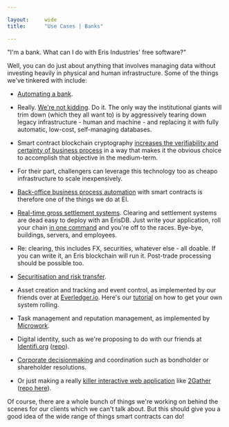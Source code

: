 ```yaml
---

layout:     wide
title:      "Use Cases | Banks"

---
```


"I'm a bank. What can I do with Eris Industries' free software?"

Well, you can do just about anything that involves managing data without investing heavily in physical and human infrastructure. Some of the things we've tinkered with include: 

* [Automating a bank](https://eng.erisindustries.com/tutorials/2015/03/11/solidity-1/).

* Really. [We're not kidding](https://eng.erisindustries.com/tutorials/2015/03/12/solidity-2/). Do it. The only way the institutional giants will trim down (which they all want to) is by aggressively tearing down legacy infrastructure - human and machine - and replacing it with fully automatic, low-cost, self-managing databases.

* Smart contract blockchain cryptography [increases the verifiability and certainty of business process](https://db.erisindustries.com/business%20in%20emerging%20markets/2015/01/08/on-increasing-verifiability/) in a way that makes it the obvious choice to accomplish that objective in the medium-term.

* For their part, challengers can leverage this technology too as cheapo infrastructure to scale inexpensively. 

* [Back-office business process automation](https://github.com/eris-ltd/eris-std-lib/blob/master/examples/payroll.sol) with smart contracts is therefore one of the things we do at EI.

* [Real-time gross settlement systems](https://bankers.eris.industries/#/26). Clearing and settlement systems are dead easy to deploy with an ErisDB. Just write your application, roll your chain [in one command](https://eng.erisindustries.com/tutorials/2015/04/25/make-thelonious-chain/) and you're off to the races. Bye-bye, buildings, servers, and employees. 

* Re: clearing, this includes FX, securities, whatever else - all doable. If you can write it, an Eris blockchain will run it. Post-trade processing should be possible too.

* [Securitisation and risk transfer](https://db.erisindustries.com/distributed%20business/2015/04/28/smart-securitisation/).

* Asset creation and tracking and event control, as implemented by our friends over at [Everledger.io](http://www.everledger.io/smart_contracts). Here's our [tutorial](https://db.erisindustries.com/legal%20tech/2015/05/01/tracking-digits/) on how to get your own system rolling.

* Task management and reputation management, as implemented by [Microwork](https://bitcoinmagazine.com/20313/microwork-io-uses-smart-contracts-coordinate-small-tasks-worldwide/).

* Digital identity, such as we're proposing to do with our friends at [Identifi.org](http://identifi.org) ([repo](https://github.com/identifi/identifi)).

* [Corporate decisionmaking](https://github.com/project-douglas/eris) and coordination such as bondholder or shareholder resolutions.

* Or just making a really [killer interactive web application](http://blog.confluent.io/2015/05/27/using-logs-to-build-a-solid-data-infrastructure-or-why-dual-writes-are-a-bad-idea/) like [2Gather](https://eng.erisindustries.com/tutorials/2015/04/07/2gather/) ([repo here](https://github.com/eris-ltd/2gather)).

Of course, there are a whole bunch of things we're working on behind the scenes for our clients which we can't talk about. But this should give you a good idea of the wide range of things smart contracts can do!
